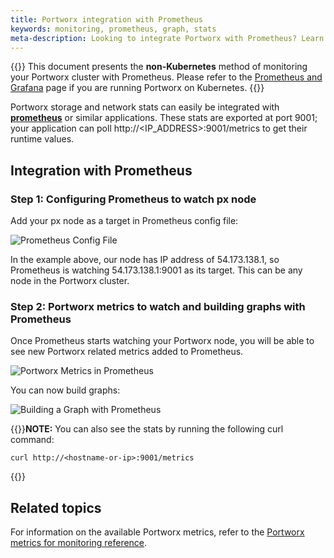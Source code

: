 ```yaml
---
title: Portworx integration with Prometheus
keywords: monitoring, prometheus, graph, stats
meta-description: Looking to integrate Portworx with Prometheus? Learn to integrate Portworx storage with Prometheus for monitoring today!
---
```

{{<info>}}
This document presents the **non-Kubernetes** method of monitoring your Portworx cluster with Prometheus. Please refer to the [Prometheus and Grafana](/portworx-install-with-kubernetes/operate-and-maintain-on-kubernetes/monitoring/monitoring-px-prometheusandgrafana.1/) page if you are running Portworx on Kubernetes.
{{</info>}}


Portworx storage and network stats can easily be integrated with [**prometheus**](https://prometheus.io) or similar applications.
These stats are exported at port 9001; your application can poll http://&lt;IP_ADDRESS&gt;:9001/metrics to get their runtime values.

## Integration with Prometheus

### Step 1: Configuring Prometheus to watch px node
Add your px node as a target in Prometheus config file:

![Prometheus Config File](/img/prometheus-config.png "Prometheus Config File")

In the example above, our node has IP address of 54.173.138.1, so Prometheus is watching 54.173.138.1:9001 as its target. This can be any node in the Portworx cluster.

### Step 2: Portworx metrics to watch and building graphs with Prometheus

Once Prometheus starts watching your Portworx node, you will be able to see new Portworx related metrics added to Prometheus.

![Portworx Metrics in Prometheus](/img/px-metrics-in-prometheus.png "PX Metrics in Prometheus")

You can now build graphs:

![Building a Graph with Prometheus](/img/building-a-graph-with-prometheus.png "Building a Graph with Prometheus")

{{<info>}}**NOTE:** You can also see the stats by running the following curl command:

```text
curl http://<hostname-or-ip>:9001/metrics
```
{{</info>}}

## Related topics

For information on the available Portworx metrics, refer to the [Portworx metrics for monitoring reference](/reference/metrics/).
